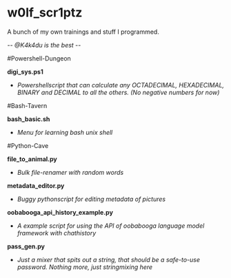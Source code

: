 # w0lf_scr1ptz
A bunch of my own trainings and stuff I programmed.

*-- @K4k4du is the best --*

#Powershell-Dungeon

**digi_sys.ps1**

  - *Powershellscript that can calculate any OCTADECIMAL, HEXADECIMAL, BINARY and DECIMAL to all the others. (No negative numbers for now)*

#Bash-Tavern

**bash_basic.sh**

  - *Menu for learning bash unix shell*

#Python-Cave

**file_to_animal.py**

  - *Bulk file-renamer with random words*

**metadata_editor.py**

  - *Buggy pythonscript for editing metadata of pictures*

**oobabooga_api_history_example.py**
  
  - *A example script for using the API of oobabooga language model framework with chathistory*

**pass_gen.py**
  
  - *Just a mixer that spits out a string, that should be a safe-to-use password. Nothing more, just stringmixing here*
